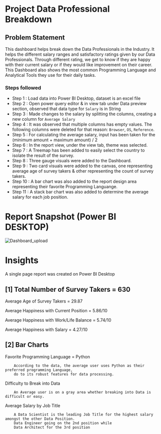 # Project Data Professional Breakdown

## Problem Statement

This dashboard helps break down the Data Professionals in the Industry. It helps the different salary ranges and satisfactory ratings given by our Data Professionals. Through different rating, we get to know if they are happy with their current salary or if they would like improvement on their career. This Dashboard also shows the most common Programming Language and Analytical Tools they use for their daily tasks. 

### Steps followed 

- Step 1 : Load data into Power BI Desktop, dataset is an excel file
- Step 2 : Open power query editor & in view tab under Data preview section, observed that data type for `Salary` is in String
- Step 3 : Made changes to the salary by splitting the columns, creating a new column for `Average Salary`
- Step 4 : It was observed that multiple columns has empty values. The following columns were deleted for that reason: `Browser`, `OS`, `Reference`.
- Step 5 : For calculating the average salary, input has been taken for the (minimum amount + maximum amount) / 2
- Step 6 : In the report view, under the view tab, theme was selected.
- Step 7 : A Treemap has been added to easily select the country to isolate the result of the survey.
- Step 8 : Three gauge visuals were added to the Dashboard.
- Step 9 : Two card visuals were added to the canvas, one representing average age of survey takers & other representing the count of survey takers.
- Step 10 : A bar chart was also added to the report design area representing their favorite Programming Languange. 
- Step 11 : A stack bar chart was also added to determine the average salary for each job position.
 
# Report Snapshot (Power BI DESKTOP)

 
![Dashboard_upload](https://github.com/user-attachments/assets/9f122f70-d8ef-4f82-8986-ce7902adbed7)

# Insights

A single page report was created on Power BI Desktop

## [1] Total Number of Survey Takers = 630

Average Age of Survey Takers = 29.87

Average Happiness with Current Position = 5.86/10

Average Happiness with Work/Life Balance = 5.74/10

Average Happiness with Salary = 4.27/10

## [2] Bar Charts

Favorite Programming Language = Python

        According to the data, the average user uses Python as their preferred programming Language, 
        do to its robust features for data processing.

Difficulty to Break into Data

        An Average user is on a gray area whether breaking into Data is difficult or easy.

Average Salary by Job Title

        A Data Scientist is the leading Job Title for the highest salary amongst the other Data Position. 
        Data Engineer going on the 2nd position while 
        Data Architect for the 3rd position
